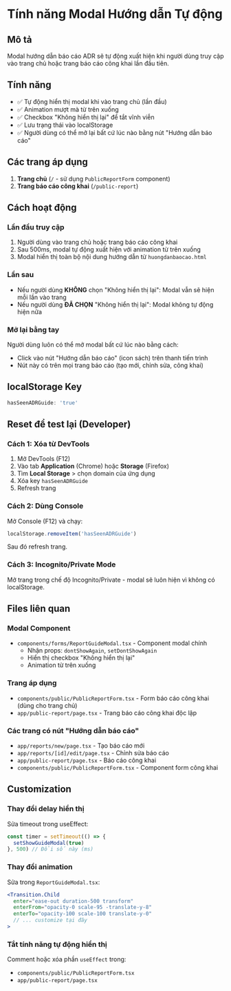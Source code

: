 # Tính năng Modal Hướng dẫn Tự động

## Mô tả
Modal hướng dẫn báo cáo ADR sẽ tự động xuất hiện khi người dùng truy cập vào trang chủ hoặc trang báo cáo công khai lần đầu tiên.

## Tính năng
- ✅ Tự động hiển thị modal khi vào trang chủ (lần đầu)
- ✅ Animation mượt mà từ trên xuống
- ✅ Checkbox "Không hiển thị lại" để tắt vĩnh viễn
- ✅ Lưu trạng thái vào localStorage
- ✅ Người dùng có thể mở lại bất cứ lúc nào bằng nút "Hướng dẫn báo cáo"

## Các trang áp dụng
1. **Trang chủ** (`/` - sử dụng `PublicReportForm` component)
2. **Trang báo cáo công khai** (`/public-report`)

## Cách hoạt động

### Lần đầu truy cập
1. Người dùng vào trang chủ hoặc trang báo cáo công khai
2. Sau 500ms, modal tự động xuất hiện với animation từ trên xuống
3. Modal hiển thị toàn bộ nội dung hướng dẫn từ `huongdanbaocao.html`

### Lần sau
- Nếu người dùng **KHÔNG** chọn "Không hiển thị lại": Modal vẫn sẽ hiện mỗi lần vào trang
- Nếu người dùng **ĐÃ CHỌN** "Không hiển thị lại": Modal không tự động hiện nữa

### Mở lại bằng tay
Người dùng luôn có thể mở modal bất cứ lúc nào bằng cách:
- Click vào nút "Hướng dẫn báo cáo" (icon sách) trên thanh tiến trình
- Nút này có trên mọi trang báo cáo (tạo mới, chỉnh sửa, công khai)

## localStorage Key
```javascript
hasSeenADRGuide: 'true'
```

## Reset để test lại (Developer)

### Cách 1: Xóa từ DevTools
1. Mở DevTools (F12)
2. Vào tab **Application** (Chrome) hoặc **Storage** (Firefox)
3. Tìm **Local Storage** > chọn domain của ứng dụng
4. Xóa key `hasSeenADRGuide`
5. Refresh trang

### Cách 2: Dùng Console
Mở Console (F12) và chạy:
```javascript
localStorage.removeItem('hasSeenADRGuide')
```
Sau đó refresh trang.

### Cách 3: Incognito/Private Mode
Mở trang trong chế độ Incognito/Private - modal sẽ luôn hiện vì không có localStorage.

## Files liên quan

### Modal Component
- `components/forms/ReportGuideModal.tsx` - Component modal chính
  - Nhận props: `dontShowAgain`, `setDontShowAgain`
  - Hiển thị checkbox "Không hiển thị lại"
  - Animation từ trên xuống

### Trang áp dụng
- `components/public/PublicReportForm.tsx` - Form báo cáo công khai (dùng cho trang chủ)
- `app/public-report/page.tsx` - Trang báo cáo công khai độc lập

### Các trang có nút "Hướng dẫn báo cáo"
- `app/reports/new/page.tsx` - Tạo báo cáo mới
- `app/reports/[id]/edit/page.tsx` - Chỉnh sửa báo cáo
- `app/public-report/page.tsx` - Báo cáo công khai
- `components/public/PublicReportForm.tsx` - Component form công khai

## Customization

### Thay đổi delay hiển thị
Sửa timeout trong useEffect:
```javascript
const timer = setTimeout(() => {
  setShowGuideModal(true)
}, 500) // Đổi số này (ms)
```

### Thay đổi animation
Sửa trong `ReportGuideModal.tsx`:
```jsx
<Transition.Child
  enter="ease-out duration-500 transform"
  enterFrom="opacity-0 scale-95 -translate-y-8"
  enterTo="opacity-100 scale-100 translate-y-0"
  // ... customize tại đây
>
```

### Tắt tính năng tự động hiển thị
Comment hoặc xóa phần `useEffect` trong:
- `components/public/PublicReportForm.tsx`
- `app/public-report/page.tsx`

